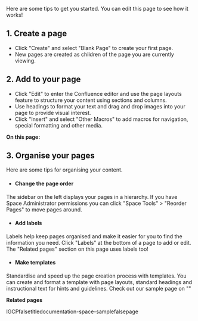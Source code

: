 Here are some tips to get you started. You can edit this page to see how
it works!

## 1. Create a page

- Click \"Create\" and select \"Blank Page\" to create your first page.
- New pages are created as children of the page you are currently
  viewing.

## 2. Add to your page

- Click \"Edit\" to enter the Confluence editor and use the page layouts
  feature to structure your content using sections and columns.
- Use headings to format your text and drag and drop images into your
  page to provide visual interest.
- Click \"Insert\" and select \"Other Macros\" to add macros for
  navigation, special formatting and other media.

**On this page:**

## 3. Organise your pages

Here are some tips for organising your content.

- #### Change the page order

The sidebar on the left displays your pages in a hierarchy. If you have
Space Administrator permissions you can click \"Space Tools\" \>
\"Reorder Pages\" to move pages around.

- #### Add labels

Labels help keep pages organised and make it easier for you to find the
information you need. Click \"Labels\" at the bottom of a page to add or
edit. The \"Related pages\" section on this page uses labels too!

- #### Make templates

Standardise and speed up the page creation process with templates. You
can create and format a template with page layouts, standard headings
and instructional text for hints and guidelines. Check out our sample
page on \"\"

**Related pages**

IGCPfalsetitledocumentation-space-samplefalsepage
